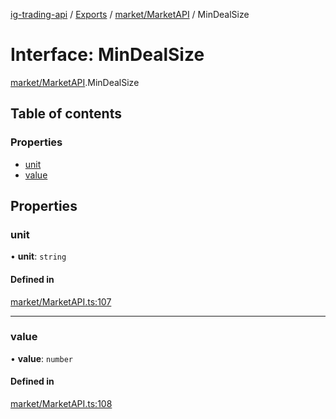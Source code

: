 [ig-trading-api](../README.md) / [Exports](../modules.md) / [market/MarketAPI](../modules/market_MarketAPI.md) / MinDealSize

# Interface: MinDealSize

[market/MarketAPI](../modules/market_MarketAPI.md).MinDealSize

## Table of contents

### Properties

- [unit](market_MarketAPI.MinDealSize.md#unit)
- [value](market_MarketAPI.MinDealSize.md#value)

## Properties

### unit

• **unit**: `string`

#### Defined in

[market/MarketAPI.ts:107](https://github.com/bennycode/ig-trading-api/blob/f7fd8d0/src/market/MarketAPI.ts#L107)

---

### value

• **value**: `number`

#### Defined in

[market/MarketAPI.ts:108](https://github.com/bennycode/ig-trading-api/blob/f7fd8d0/src/market/MarketAPI.ts#L108)
